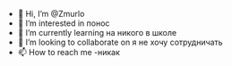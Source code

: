 - 👋 Hi, I’m @Zmurlo
- 👀 I’m interested in  понос
- 🌱 I’m currently learning  на никого в школе
- 💞️ I’m looking to collaborate on я не хочу сотрудничать
- 📫 How to reach me -никак

<!---
Zmurlo/Zmurlo is a ✨ special ✨ repository because its `README.md` (this file) appears on your GitHub profile.
You can click the Preview link to take a look at your changes.
--->
